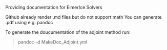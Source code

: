 Providing documentation for ElmerIce Solvers

Github already render .md files but do not support math
You can generate .pdf using e.g. pandoc

To generate the doucumentation of the adjoint method run:
> pandoc -d MakeDoc_Adjoint.yml
